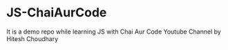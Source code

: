 # JS-ChaiAurCode
 It is a demo repo while learning JS with Chai Aur Code Youtube Channel by Hitesh Choudhary
